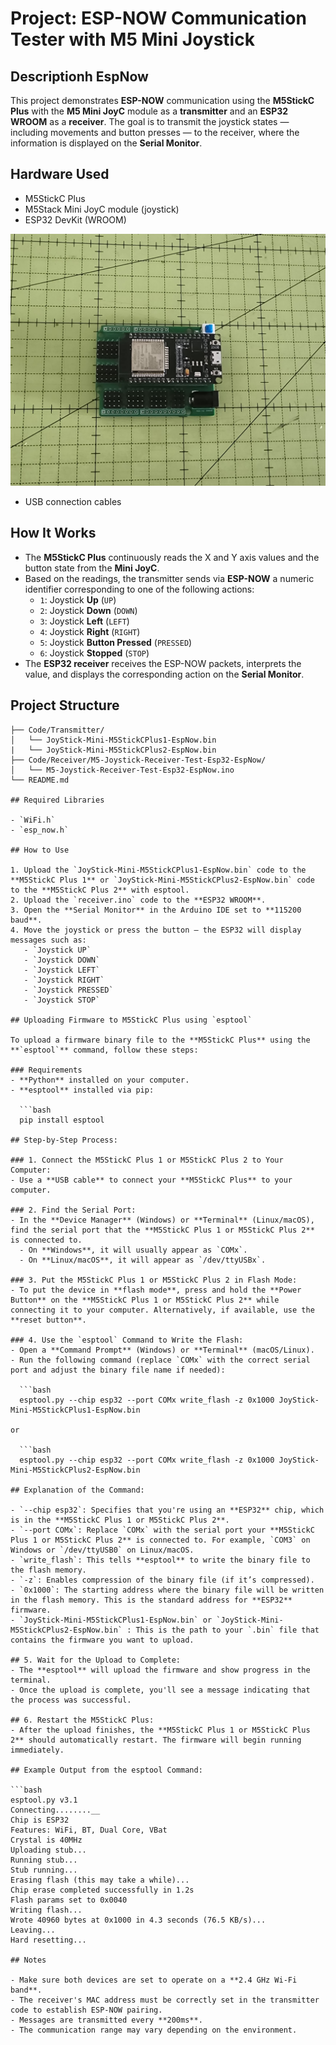 # Project: ESP-NOW Communication Tester with M5 Mini Joystick

## Descriptionh EspNow

This project demonstrates **ESP-NOW** communication using the **M5StickC Plus** with the **M5 Mini JoyC** module as a **transmitter** and an **ESP32 WROOM** as a **receiver**. The goal is to transmit the joystick states — including movements and button presses — to the receiver, where the information is displayed on the **Serial Monitor**.

## Hardware Used

- M5StickC Plus
- M5Stack Mini JoyC module (joystick)
- ESP32 DevKit (WROOM)

![image](Images/Esp32-Wroom.jpg)

- USB connection cables

## How It Works

- The **M5StickC Plus** continuously reads the X and Y axis values and the button state from the **Mini JoyC**.
- Based on the readings, the transmitter sends via **ESP-NOW** a numeric identifier corresponding to one of the following actions:
  - `1`: Joystick **Up** (`UP`)
  - `2`: Joystick **Down** (`DOWN`)
  - `3`: Joystick **Left** (`LEFT`)
  - `4`: Joystick **Right** (`RIGHT`)
  - `5`: Joystick **Button Pressed** (`PRESSED`)
  - `6`: Joystick **Stopped** (`STOP`)
- The **ESP32 receiver** receives the ESP-NOW packets, interprets the value, and displays the corresponding action on the **Serial Monitor**.

## Project Structure

```text
├── Code/Transmitter/
│   └── JoyStick-Mini-M5StickCPlus1-EspNow.bin
|   └── JoyStick-Mini-M5StickCPlus2-EspNow.bin
├── Code/Receiver/M5-Joystick-Receiver-Test-Esp32-EspNow/
│   └── M5-Joystick-Receiver-Test-Esp32-EspNow.ino
└── README.md

## Required Libraries

- `WiFi.h`
- `esp_now.h`

## How to Use

1. Upload the `JoyStick-Mini-M5StickCPlus1-EspNow.bin` code to the **M5StickC Plus 1** or `JoyStick-Mini-M5StickCPlus2-EspNow.bin` code to the **M5StickC Plus 2** with esptool.
2. Upload the `receiver.ino` code to the **ESP32 WROOM**.
3. Open the **Serial Monitor** in the Arduino IDE set to **115200 baud**.
4. Move the joystick or press the button — the ESP32 will display messages such as:
   - `Joystick UP`
   - `Joystick DOWN`
   - `Joystick LEFT`
   - `Joystick RIGHT`
   - `Joystick PRESSED`
   - `Joystick STOP`

## Uploading Firmware to M5StickC Plus using `esptool`

To upload a firmware binary file to the **M5StickC Plus** using the **`esptool`** command, follow these steps:

### Requirements
- **Python** installed on your computer.
- **esptool** installed via pip:

  ```bash
  pip install esptool

## Step-by-Step Process:

### 1. Connect the M5StickC Plus 1 or M5StickC Plus 2 to Your Computer:
- Use a **USB cable** to connect your **M5StickC Plus** to your computer.

### 2. Find the Serial Port:
- In the **Device Manager** (Windows) or **Terminal** (Linux/macOS), find the serial port that the **M5StickC Plus 1 or M5StickC Plus 2** is connected to.
  - On **Windows**, it will usually appear as `COMx`.
  - On **Linux/macOS**, it will appear as `/dev/ttyUSBx`.

### 3. Put the M5StickC Plus 1 or M5StickC Plus 2 in Flash Mode:
- To put the device in **flash mode**, press and hold the **Power Button** on the **M5StickC Plus 1 or M5StickC Plus 2** while connecting it to your computer. Alternatively, if available, use the **reset button**.

### 4. Use the `esptool` Command to Write the Flash:
- Open a **Command Prompt** (Windows) or **Terminal** (macOS/Linux).
- Run the following command (replace `COMx` with the correct serial port and adjust the binary file name if needed):

  ```bash
  esptool.py --chip esp32 --port COMx write_flash -z 0x1000 JoyStick-Mini-M5StickCPlus1-EspNow.bin

or

  ```bash
  esptool.py --chip esp32 --port COMx write_flash -z 0x1000 JoyStick-Mini-M5StickCPlus2-EspNow.bin

## Explanation of the Command:

- `--chip esp32`: Specifies that you're using an **ESP32** chip, which is in the **M5StickC Plus 1 or M5StickC Plus 2**.
- `--port COMx`: Replace `COMx` with the serial port your **M5StickC Plus 1 or M5StickC Plus 2** is connected to. For example, `COM3` on Windows or `/dev/ttyUSB0` on Linux/macOS.
- `write_flash`: This tells **esptool** to write the binary file to the flash memory.
- `-z`: Enables compression of the binary file (if it’s compressed).
- `0x1000`: The starting address where the binary file will be written in the flash memory. This is the standard address for **ESP32** firmware.
- `JoyStick-Mini-M5StickCPlus1-EspNow.bin` or `JoyStick-Mini-M5StickCPlus2-EspNow.bin` : This is the path to your `.bin` file that contains the firmware you want to upload.

## 5. Wait for the Upload to Complete:
- The **esptool** will upload the firmware and show progress in the terminal.
- Once the upload is complete, you'll see a message indicating that the process was successful.

## 6. Restart the M5StickC Plus:
- After the upload finishes, the **M5StickC Plus 1 or M5StickC Plus 2** should automatically restart. The firmware will begin running immediately.

## Example Output from the esptool Command:

```bash
esptool.py v3.1
Connecting........__
Chip is ESP32
Features: WiFi, BT, Dual Core, VBat
Crystal is 40MHz
Uploading stub...
Running stub...
Stub running...
Erasing flash (this may take a while)...
Chip erase completed successfully in 1.2s
Flash params set to 0x0040
Writing flash...
Wrote 40960 bytes at 0x1000 in 4.3 seconds (76.5 KB/s)...
Leaving...
Hard resetting...

## Notes

- Make sure both devices are set to operate on a **2.4 GHz Wi-Fi band**.
- The receiver's MAC address must be correctly set in the transmitter code to establish ESP-NOW pairing.
- Messages are transmitted every **200ms**.
- The communication range may vary depending on the environment.